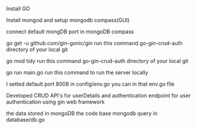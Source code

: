 Install GO 

Install mongod and setup mongodb compass(GUI)

connect default mongDB port in mongoDB compass

go get -u github.com/gin-gonic/gin run this command go-gin-crud-auth directory of your local git

go mod tidy run this command go-gin-crud-auth directory of your local git

go run main.go run this command to run the server locally

I setted default port 8008 in config/env.go you can in that env.go file



Developed CRUD API's for userDetails and authentication endpoint for user authentication using gin web framework

the data stored in mongoDB the code base mongodb query in database/db.go


